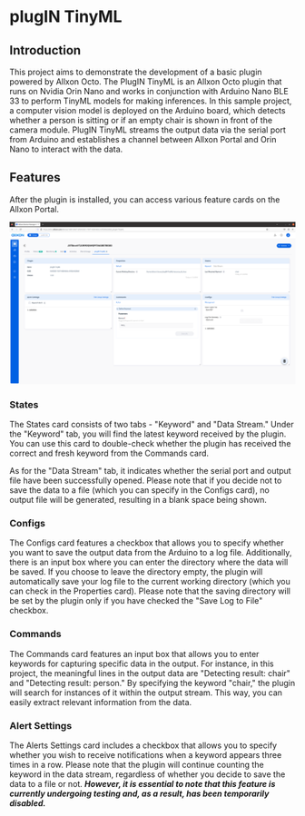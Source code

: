 # plugIN TinyML
## Introduction

This project aims to demonstrate the development of a basic plugin powered by Allxon Octo. The PlugIN TinyML is an Allxon Octo plugin that runs on Nvidia Orin Nano and works in conjunction with Arduino Nano BLE 33 to perform TinyML models for making inferences. In this sample project, a computer vision model is deployed on the Arduino board, which detects whether a person is sitting or if an empty chair is shown in front of the camera module. PlugIN TinyML streams the output data via the serial port from Arduino and establishes a channel between Allxon Portal and Orin Nano to interact with the data.

## Features

After the plugin is installed, you can access various feature cards on the Allxon Portal.

![](https://raw.githubusercontent.com/yo80106/plugIN-TinyML/main/screenshots/portal.png)

### States

The States card consists of two tabs - "Keyword" and "Data Stream." Under the "Keyword" tab, you will find the latest keyword received by the plugin. You can use this card to double-check whether the plugin has received the correct and fresh keyword from the Commands card.

As for the "Data Stream" tab, it indicates whether the serial port and output file have been successfully opened. Please note that if you decide not to save the data to a file (which you can specify in the Configs card), no output file will be generated, resulting in a blank space being shown.

### Configs

The Configs card features a checkbox that allows you to specify whether you want to save the output data from the Arduino to a log file. Additionally, there is an input box where you can enter the directory where the data will be saved. If you choose to leave the directory empty, the plugin will automatically save your log file to the current working directory (which you can check in the Properties card). Please note that the saving directory will be set by the plugin only if you have checked the "Save Log to File" checkbox.

### Commands

The Commands card features an input box that allows you to enter keywords for capturing specific data in the output. For instance, in this project, the meaningful lines in the output data are "Detecting result: chair" and "Detecting result: person." By specifying the keyword "chair," the plugin will search for instances of it within the output stream. This way, you can easily extract relevant information from the data.

### Alert Settings

The Alerts Settings card includes a checkbox that allows you to specify whether you wish to receive notifications when a keyword appears three times in a row. Please note that the plugin will continue counting the keyword in the data stream, regardless of whether you decide to save the data to a file or not. ***However, it is essential to note that this feature is currently undergoing testing and, as a result, has been temporarily disabled.***
